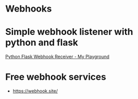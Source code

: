 # Webhooks

# Simple webhook listener with python and flask
[Python Flask Webhook Receiver - My Playground](https://peter-nhan.github.io/posts/Webhook-Python-Curl-DNAC/)

# Free webhook services
* https://webhook.site/

